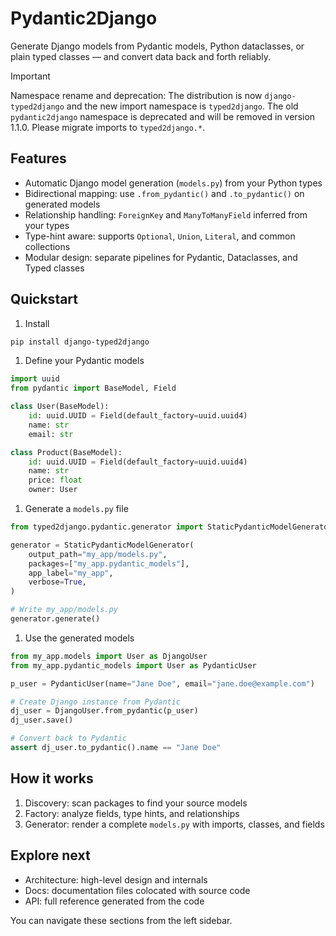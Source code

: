 # Pydantic2Django

Generate Django models from Pydantic models, Python dataclasses, or plain typed classes — and convert data back and forth reliably.

> [!IMPORTANT]
> Namespace rename and deprecation: The distribution is now `django-typed2django` and the new import namespace is `typed2django`. The old `pydantic2django` namespace is deprecated and will be removed in version 1.1.0. Please migrate imports to `typed2django.*`.

## Features

- Automatic Django model generation (`models.py`) from your Python types
- Bidirectional mapping: use `.from_pydantic()` and `.to_pydantic()` on generated models
- Relationship handling: `ForeignKey` and `ManyToManyField` inferred from your types
- Type-hint aware: supports `Optional`, `Union`, `Literal`, and common collections
- Modular design: separate pipelines for Pydantic, Dataclasses, and Typed classes

## Quickstart

1. Install

```bash
pip install django-typed2django
```

1. Define your Pydantic models

```python
import uuid
from pydantic import BaseModel, Field

class User(BaseModel):
    id: uuid.UUID = Field(default_factory=uuid.uuid4)
    name: str
    email: str

class Product(BaseModel):
    id: uuid.UUID = Field(default_factory=uuid.uuid4)
    name: str
    price: float
    owner: User
```

1. Generate a `models.py` file

```python
from typed2django.pydantic.generator import StaticPydanticModelGenerator

generator = StaticPydanticModelGenerator(
    output_path="my_app/models.py",
    packages=["my_app.pydantic_models"],
    app_label="my_app",
    verbose=True,
)

# Write my_app/models.py
generator.generate()
```

1. Use the generated models

```python
from my_app.models import User as DjangoUser
from my_app.pydantic_models import User as PydanticUser

p_user = PydanticUser(name="Jane Doe", email="jane.doe@example.com")

# Create Django instance from Pydantic
dj_user = DjangoUser.from_pydantic(p_user)
dj_user.save()

# Convert back to Pydantic
assert dj_user.to_pydantic().name == "Jane Doe"
```

## How it works

1. Discovery: scan packages to find your source models
2. Factory: analyze fields, type hints, and relationships
3. Generator: render a complete `models.py` with imports, classes, and fields

## Explore next

- Architecture: high-level design and internals
- Docs: documentation files colocated with source code
- API: full reference generated from the code

You can navigate these sections from the left sidebar.
